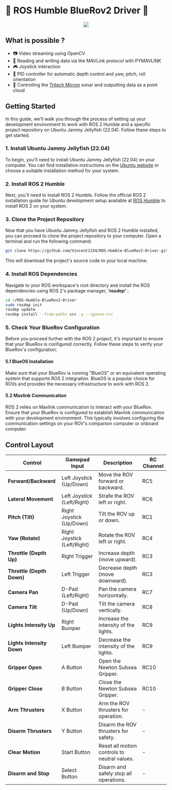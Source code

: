 # 🐢 ROS Humble BlueRov2 Driver 🌊

<p align="center">
  <img src="img/banner.jpg" />
</p>

## What is possible ?
- 📷 Video streaming using OpenCV 
- 📜 Reading and writing data via the MAVLink protocol with PYMAVLINK
- 🎮 Joystick interaction 
- 🤖 PID controller for automatic depth control and yaw, pitch, roll orientation 
- 🌊 Controlling the [Tritech Micron](https://www.tritech.co.uk/products/micron-sonar) sonar and outputting data as a point cloud 

## Getting Started
In this guide, we'll walk you through the process of setting up your development environment to work with ROS 2 Humble and a specific project repository on Ubuntu Jammy Jellyfish (22.04). Follow these steps to get started:

### 1. Install Ubuntu Jammy Jellyfish (22.04)
To begin, you'll need to install Ubuntu Jammy Jellyfish (22.04) on your computer. You can find installation instructions on the [Ubuntu website](https://ubuntu.com/download/desktop) or choose a suitable installation method for your system.

### 2. Install ROS 2 Humble
Next, you'll need to install ROS 2 Humble. Follow the official ROS 2 installation guide for Ubuntu development setup available at [ROS Humble](https://docs.ros.org/en/humble/Installation/Alternatives/Ubuntu-Development-Setup.html) to install ROS 2 on your system.

### 3. Clone the Project Repository
Now that you have Ubuntu Jammy Jellyfish and ROS 2 Humble installed, you can proceed to clone the project repository to your computer. Open a terminal and run the following command:

```bash
git clone https://github.com/Vincent1334/ROS-Humble-BlueRov2-Driver.git
```

This will download the project's source code to your local machine.

### 4. Install ROS Dependencies
Navigate to your ROS workspace's root directory and install the ROS dependencies using ROS 2's package manager, ***'rosdep'*** :

```bash
cd ~/ROS-Humble-BlueRov2-Driver
sudo rosdep init
rosdep update
rosdep install --from-paths src -y --ignore-src
```

### 5. Check Your BlueRov Configuration
Before you proceed further with the ROS 2 project, it's important to ensure that your BlueRov is configured correctly. Follow these steps to verify your BlueRov's configuration:

#### 5.1 BlueOS Installation

Make sure that your BlueRov is running "BlueOS" or an equivalent operating system that supports ROS 2 integration. BlueOS is a popular choice for ROVs and provides the necessary infrastructure to work with ROS 2.

#### 5.2 Mavlink Communication

ROS 2 relies on Mavlink communication to interact with your BlueRov. Ensure that your BlueRov is configured to establish Mavlink communication with your development environment. This typically involves configuring the communication settings on your ROV's companion computer or onboard computer.

## Control Layout
| **Control**              | **Gamepad Input**        | **Description**                                                | **RC Channel** |
|---------------------------|--------------------------|----------------------------------------------------------------|----------------|
| **Forward/Backward**      | Left Joystick (Up/Down)  | Move the ROV forward or backward.                             | RC5            |
| **Lateral Movement**      | Left Joystick (Left/Right)| Strafe the ROV left or right.                                  | RC6            |
| **Pitch (Tilt)**          | Right Joystick (Up/Down) | Tilt the ROV up or down.                                       | RC1            |
| **Yaw (Rotate)**          | Right Joystick (Left/Right)| Rotate the ROV left or right.                                 | RC4            |
| **Throttle (Depth Up)**   | Right Trigger           | Increase depth (move upward).                                  | RC3            |
| **Throttle (Depth Down)** | Left Trigger            | Decrease depth (move downward).                                | RC3            |
| **Camera Pan**            | D-Pad (Left/Right)      | Pan the camera horizontally.                                   | RC7            |
| **Camera Tilt**           | D-Pad (Up/Down)         | Tilt the camera vertically.                                    | RC8            |
| **Lights Intensity Up**   | Right Bumper            | Increase the intensity of the lights.                         | RC9            |
| **Lights Intensity Down** | Left Bumper             | Decrease the intensity of the lights.                         | RC9            |
| **Gripper Open**          | A Button                | Open the Newton Subsea Gripper.                               | RC10           |
| **Gripper Close**         | B Button                | Close the Newton Subsea Gripper.                              | RC10           |
| **Arm Thrusters**         | X Button                | Arm the ROV thrusters for operation.                          | -              |
| **Disarm Thrusters**      | Y Button                | Disarm the ROV thrusters for safety.                          | -              |
| **Clear Motion**          | Start Button            | Reset all motion controls to neutral values.                  | -              |
| **Disarm and Stop**       | Select Button           | Disarm and safely stop all operations.                        | -              |

